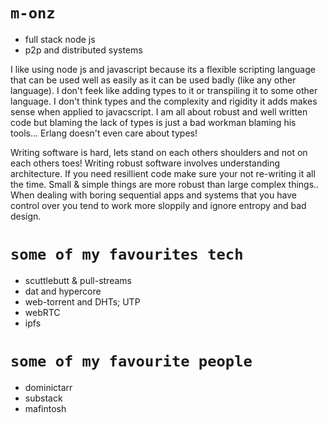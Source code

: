 # `m-onz`

* full stack node js
* p2p and distributed systems

I like using node js and javascript because its a flexible scripting language that can be used well as easily as it can be used badly (like any other language). I don't feek like adding types to it or transpiling it to some other language. I don't think types and the complexity and rigidity it adds makes sense when applied to javacscript. I am all about robust and well written code but blaming the lack of types is just a bad workman blaming his tools... Erlang doesn't even care about types!

Writing software is hard, lets stand on each others shoulders and not on each others toes! Writing robust software involves understanding architecture. If you need resillient code make sure your not re-writing it all the time. Small & simple things are more robust than large complex things.. When dealing with boring sequential apps and systems that you have control over you tend to work more sloppily and ignore entropy and bad design.

# `some of my favourites tech`

* scuttlebutt & pull-streams
* dat and hypercore
* web-torrent and DHTs; UTP
* webRTC
* ipfs

# `some of my favourite people`

* dominictarr
* substack
* mafintosh
